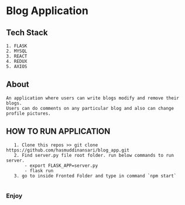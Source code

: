 # Blog Application

## Tech Stack
```
1. FLASK
2. MYSQL
3. REACT
4. REDUX
5. AXIOS
```



## About

```
An application where users can write blogs modify and remove their blogs. 
Users can do comments on any particular blog and also can change profile pictures.

```



## HOW TO RUN APPLICATION
```
   1. Clone this repos >> git clone https://github.com/hasmuddinansari/blog_app.git 
   2. Find server.py file root folder. run below commands to run server. 
       - export FLASK_APP=server.py
       - flask run
   3. go to inside Fronted Folder and type in command `npm start`
   
```
 ### Enjoy
